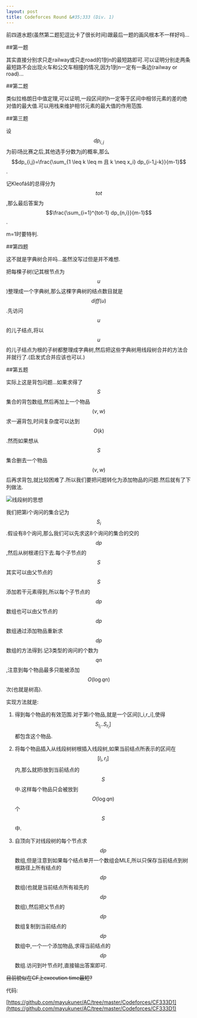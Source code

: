 ```yaml
---
layout: post
title: Codeforces Round &#35;333 (Div. 1)
---
```


前四道水题(虽然第二题犯逗比卡了很长时间)跟最后一题的画风根本不一样好吗...

##第一题

其实直接分别求只走railway或只走road的1到n的最短路即可.可以证明分别走两条最短路不会出现火车和公交车相撞的情况,因为1到n一定有一条边(railway or road)...

##第二题

类似拉格朗日中值定理,可以证明,一段区间的h一定等于区间中相邻元素的差的绝对值的最大值.可以用栈来维护相邻元素的最大值的作用范围.

##第三题

设$$dp_{i,j}$$为前i场比赛之后,其他选手分数为j的概率,那么$$dp_{i,j}=\frac{\sum_{1 \leq k \leq m 且 k \neq x_i} dp_{i-1,j-k}}{m-1}$$.

记Kleofáš的总得分为$$tot$$,那么最后答案为$$\frac{\sum_{i=1}^{tot-1} dp_{n,i}}{m-1}$$.

m=1时要特判.

##第四题

这不就是字典树合并吗...虽然没写过但是并不难想.

把每棵子树(记其根节点为$$u$$)整理成一个字典树,那么这棵字典树的结点数目就是$$diff(u)$$.先访问$$u$$的儿子结点,将以$$u$$的儿子结点为根的子树都整理成字典树,然后把这些字典树用线段树合并的方法合并就行了.(启发式合并应该也可以.)

##第五题

实际上这是背包问题...如果求得了$$S$$集合的背包数组,然后再加上一个物品$$(v,w)$$求一遍背包,时间复杂度可以达到$$O(k)$$.然而如果想从$$S$$集合删去一个物品$$(v,w)$$后再求背包,就比较困难了.所以我们要把问题转化为添加物品的问题.然后就有了下列做法.

![线段树的思想](http://codeforces.com/predownloaded/85/41/8541f2c820ec7765a2d9f732379912ecee558676.png)

我们把第i个询问的集合记为$$S_i$$.假设有8个询问,那么我们可以先求这8个询问的集合的交的$$dp$$,然后从树根递归下去.每个子节点的$$S$$其实可以由父节点的$$S$$添加若干元素得到,所以每个子节点的$$dp$$数组也可以由父节点的$$dp$$数组通过添加物品重新求$$dp$$数组的方法得到.记3类型的询问的个数为$$qn$$,注意到每个物品最多只能被添加$$O(\log qn)$$次(也就是树高).

实现方法就是:

1. 得到每个物品的有效范围.对于第i个物品,就是一个区间[l_i,r_i],使得$$S_{l_i}..S_{r_i}]$$都包含这个物品.

2. 将每个物品插入从线段树树根插入线段树,如果当前结点所表示的区间在$$[l_i,r_i]$$内,那么就把i放到当前结点的$$S$$中.这样每个物品只会被放到$$O(\log qn)$$个$$S$$中.

3. 自顶向下对线段树的每个节点求$$dp$$数组,但是注意到如果每个结点单开一个数组会MLE,所以只保存当前结点到树根路径上所有结点的$$dp$$数组(也就是当前结点所有祖先的$$dp$$数组),然后把父节点的$$dp$$数组复制到当前结点的$$dp$$数组中,一个一个添加物品,求得当前结点的$$dp$$数组.访问到叶节点时,直接输出答案即可.

<s>目前貌似在CF上execution time最短?</s>

代码:

[https://github.com/mayukuner/AC/tree/master/Codeforces/CF333D1](https://github.com/mayukuner/AC/tree/master/Codeforces/CF333D1)
